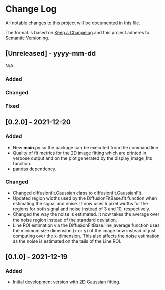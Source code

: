 # Change Log
All notable changes to this project will be documented in this file.

The format is based on [Keep a Changelog](http://keepachangelog.com/)
and this project adheres to [Semantic Versioning](http://semver.org/).

## [Unreleased] - yyyy-mm-dd

N/A

### Added

### Changed

### Fixed

## [0.2.0] - 2021-12-20

### Added
- New __main__.py so the package can be executed from the command line.
- Quality of fit metrics for the 2D image fitting which are printed in verbose output and on the plot generated by the display_image_fits function.
- pandas dependency.

### Changed
- Changed diffusionfit.Gaussian class to diffusionfit.GaussianFit.
- Updated region widths used by the DiffusionFitBase.fit function when estimating the signal and noise. It now uses 5 pixel widths for the regions for both signal and noise instead of 3 and 10, respectively.
- Changed the way the noise is estimated. It now takes the average over the noise region instead of the standard deviation.
- Line ROI estimation via the DiffusionFitBase.line_average function uses the minimum size dimension (x or y) of the image now instead of just computing over the x-dimension. This also affects the noise estimation as the noise is estimated on the tails of the Line ROI.


## [0.1.0] - 2021-12-19

### Added
- Initial development version with 2D Gaussian fitting.
